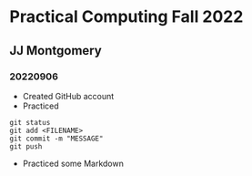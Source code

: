 # Practical Computing Fall 2022

## JJ Montgomery

### 20220906

- Created GitHub account
- Practiced

```
git status
git add <FILENAME>
git commit -m "MESSAGE"
git push
```

- Practiced some Markdown

